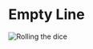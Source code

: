 # Empty Line
![Rolling the dice](https://cdn.pixabay.com/photo/2013/07/13/12/38/dices-160005_1280.png)
